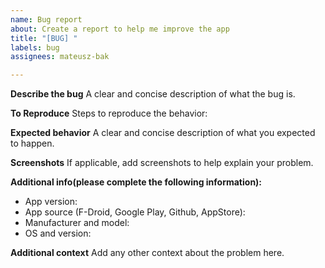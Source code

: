 ```yaml
---
name: Bug report
about: Create a report to help me improve the app
title: "[BUG] "
labels: bug
assignees: mateusz-bak

---
```


**Describe the bug**
A clear and concise description of what the bug is.

**To Reproduce**
Steps to reproduce the behavior:

**Expected behavior**
A clear and concise description of what you expected to happen.

**Screenshots**
If applicable, add screenshots to help explain your problem.

**Additional info(please complete the following information):**
- App version:
- App source (F-Droid, Google Play, Github, AppStore):
- Manufacturer and model:
- OS and version:

**Additional context**
Add any other context about the problem here.
